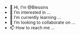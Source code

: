 - 👋 Hi, I’m @Blessins
- 👀 I’m interested in ...
- 🌱 I’m currently learning ...
- 💞️ I’m looking to collaborate on ...
- 📫 How to reach me ...

<!---
Blessins/Blessins is a ✨ special ✨ repository because its `README.md` (this file) appears on your GitHub profile.
You can click the Preview link to take a look at your changes.
--->
